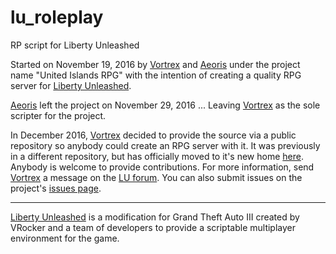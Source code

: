 # lu_roleplay
RP script for Liberty Unleashed

Started on November 19, 2016 by [Vortrex](http://forum.liberty-unleashed.co.uk/index.php?action=profile;u=2249) and [Aeoris](http://forum.liberty-unleashed.co.uk/index.php?action=profile;u=4407) under the project name "United Islands RPG" with the intention of creating a quality RPG server for [Liberty Unleashed](http://liberty-unleashed.co.uk/).

[Aeoris](http://forum.liberty-unleashed.co.uk/index.php?action=profile;u=4407) left the project on November 29, 2016 ... Leaving [Vortrex](http://forum.liberty-unleashed.co.uk/index.php?action=profile;u=2249) as the sole scripter for the project.

In December 2016, [Vortrex](http://forum.liberty-unleashed.co.uk/index.php?action=profile;u=2249) decided to provide the source via a public repository so anybody could create an RPG server with it. It was previously in a different repository, but has officially moved to it's new home [here](https://github.com/VortrexFTW/lu_roleplay). Anybody is welcome to provide contributions. For more information, send [Vortrex](http://forum.liberty-unleashed.co.uk/index.php?action=profile;u=2249) a message on the [LU forum](http://forum.liberty-unleashed.co.uk/). You can also submit issues on the project's [issues page](https://github.com/VortrexFTW/lu_roleplay/issues).

--------
[Liberty Unleashed](http://liberty-unleashed.co.uk/) is a modification for Grand Theft Auto III created by VRocker and a team of developers to provide a scriptable multiplayer environment for the game.
